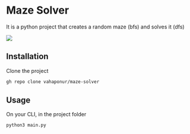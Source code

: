 # Maze Solver

It is a python project that creates a random maze (bfs) and solves it (dfs)


![](https://s11.gifyu.com/images/Sc7G8.gif)


## Installation

Clone the project

```bash
gh repo clone vahaponur/maze-solver
```

## Usage
On your CLI, in the project folder
```
python3 main.py
```